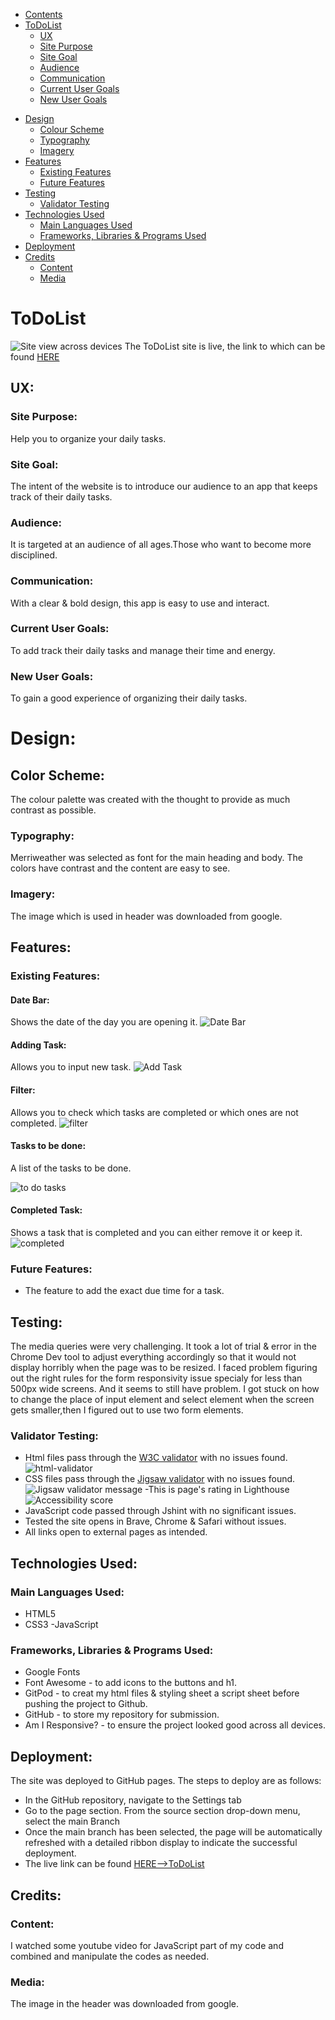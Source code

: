 - [Contents](#contents)
- [ToDoList](#ToDoList)
  + [UX](#ux "UX")
   + [Site Purpose](#site-purpose "Site Purpose")
   + [Site Goal](#site-goal "Site Goal")
   + [Audience](#audience "Audience")
   + [Communication](#communication "Communication")
   + [Current User Goals](#current-user-goals "Current User Goals")
   + [New User Goals](#new-user-goals "New User Goals")
 + [Design](#design "Design")
   + [Colour Scheme](#color-scheme "Color Scheme")
   + [Typography](#typography "Typography")
   + [Imagery](#imagery "Imagery")
 + [Features](#features "Features")
   + [Existing Features](#existing-features "Existing Features")
   + [Future Features](#future-features "Future Features")
 + [Testing](#testing "Testing")
   + [Validator Testing](#validator-testing "Validator Testing")
 + [Technologies Used](#technologies-used "Technologies Used")
   + [Main Languages Used](#main-languages-used "Main Languages Used")
   + [Frameworks, Libraries & Programs Used](#frameworks-libraries-programs-used "Frameworks, Libraries & Programs Used")
 + [Deployment](#deployment "Deployment")
 + [Credits](#credits "Credits")
   + [Content](#content "Content")
   + [Media](#media "Media")
# ToDoList

![Site view across devices](assets/images/am-i-resposive.png)
The ToDoList site is live, the link to which can be found [HERE](https://zabeenasherzoie.github.io/ToDoList/)
## UX:
### Site Purpose:
Help you to organize your daily tasks.
### Site Goal:
The intent of the  website is to introduce our audience to an app that keeps track of their daily tasks.
### Audience:
 It is targeted at an audience of all ages.Those who want to become more disciplined.
### Communication:
With a clear & bold design, this app is easy to use and interact.
### Current User Goals:
To add track their daily tasks and manage their time and energy.
### New User Goals:
To gain a good experience of organizing their daily tasks.
# Design:
## Color Scheme:
The colour palette was created with the thought to provide as much contrast as possible.
### Typography:
Merriweather was selected as font for the main heading and body. The colors have contrast and the content are easy to see.
### Imagery:
The image which is used in header was downloaded from google.
## Features:
### Existing Features:
#### Date Bar:
Shows the date of the day you are opening it.
![Date Bar](assets/images/date.png)
#### Adding Task:
Allows you to input new task.
![Add Task](assets/images/newtask.png)
#### Filter:
Allows you to check which tasks are completed or which ones are not completed.
![filter](assets/images/filter.png)
#### Tasks to be done:
A list of the tasks to be done.

![to do tasks](assets/images/todo.png)
#### Completed Task:
Shows a task that is completed and you can either remove it or keep it.
![completed](assets/images/completed%20task.png)

### Future Features:
- The feature to add the exact due time for a task.
## Testing:
The media queries were very challenging. It took a lot of trial & error in the Chrome Dev tool to adjust everything accordingly so that it would not display horribly when the page was to be resized.
I faced problem figuring out the right rules for the form  responsivity issue specialy for less than 500px wide screens. And it seems to still have problem.
I got stuck on how to change the place of input element and select element when the screen gets smaller,then I figured out to use two form elements.
### Validator Testing:
- Html files pass through the [W3C validator](https://validator.w3.org/) with no issues found.
![html-validator](/assets/images/w3c.png)
- CSS files pass through the [Jigsaw validator](https://jigsaw.w3.org/css-validator/) with no issues found.
![Jigsaw validator message](assets/images/jigsaw.png)
-This is page's rating in Lighthouse
![Accessibility score](assets/images/lighthouse.png)
- JavaScript code passed through  Jshint with no significant issues.
- Tested the site opens in Brave, Chrome & Safari without issues.
- All links open to external pages as intended.
## Technologies Used:
### Main Languages Used:
- HTML5
- CSS3
-JavaScript

### Frameworks, Libraries & Programs Used:
- Google Fonts 
- Font Awesome - to add icons to the buttons and h1.
- GitPod - to creat my html files & styling sheet a script sheet  before pushing the project to Github.
- GitHub - to store my repository for submission.
- Am I Responsive? - to ensure the project looked good across all devices.
## Deployment:
The site was deployed to GitHub pages. The steps to deploy are as follows:
- In the GitHub repository, navigate to the Settings tab
- Go to the page section.
 From the source section drop-down menu, select the main Branch
- Once the main branch has been selected, the page will be automatically refreshed with a detailed ribbon display to indicate the successful deployment.
- The live link can be found [HERE-->ToDoList](https://zabeenasherzoie.github.io/ToDoList/)
## Credits:

### Content:
I watched some youtube video for JavaScript part of my code and combined and manipulate the codes as needed.
### Media:
The image in the header was downloaded from google.





